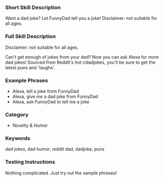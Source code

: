 ### Short Skill Description

Want a dad joke? Let FunnyDad tell you a joke! Disclaimer: not suitable for all ages.

### Full Skill Description

Disclaimer: not suitable for all ages.

Can't get enough of jokes from your dad? Now you can ask Alexa for more dad jokes! Sourced from Reddit's hot r/dadjokes, you'll be sure to get the latest puns and 'laughs'.

### Example Phrases

- Alexa, tell a joke from FunnyDad
- Alexa, give me a dad joke from FunnyDad
- Alexa, ask FunnyDad to tell me a joke

### Category

- Novelty & Humor

### Keywords

dad jokes, dad humor, reddit dad, dadjoke, puns

### Testing Instructions

Nothing complicated. Just try out the sample phrases!
